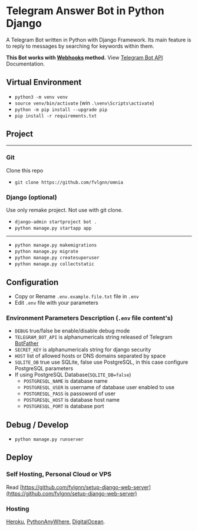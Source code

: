 # Telegram Answer Bot in Python Django
A Telegram Bot written in Python with Django Framework. Its main feature is to reply to messages by searching for keywords within them.

**This Bot works with [Webhooks](https://core.telegram.org/bots/api#setwebhook) method.** View [Telegram Bot API](https://core.telegram.org/bots/api) Documentation. 


## Virtual Environment

- `python3 -m venv venv`
- `source venv/bin/activate` (win `.\venv\Scripts\activate`)
- `python -m pip install --upgrade pip`
- `pip install -r requirements.txt`


## Project 

---

### Git

Clone this repo

- `git clone https://github.com/fvlgnn/omnia`


### Django (optional)

Use only remake project. Not use with git clone.

- `django-admin startproject bot .`
- `python manage.py startapp app`

---

- `python manage.py makemigrations`
- `python manage.py migrate`
- `python manage.py createsuperuser`
- `python manage.py collectstatic`


## Configuration

- Copy or Rename `.env.example.file.txt` file in `.env`
- Edit `.env` file with your parameters


### Environment Parameters Description (`.env` file content's)

- `DEBUG` true/false be enable/disable debug mode
- `TELEGRAM_BOT_API` is alphanumericals string released of Telegram [BotFather](https://core.telegram.org/bots#3-how-do-i-create-a-bot)
- `SECRET_KEY` is alphanumericals string for django security
- `HOST` list of allowed hosts or DNS domains separated by space
- `SQLITE_DB` true use SQLite, false use PostgreSQL, in this case configure PostgreSQL parameters
- If using PostgreSQL Database(`SQLITE_DB=false`)
    - `POSTGRESQL_NAME` is database name
    - `POSTGRESQL_USER` is username of database user enabled to use
    - `POSTGRESQL_PASS` is passoword of user
    - `POSTGRESQL_HOST` is database host name
    - `POSTGRESQL_PORT` is database port 


## Debug / Develop

- `python manage.py runserver`


## Deploy


### Self Hosting, Personal Cloud or VPS

Read [https://github.com/fvlgnn/setup-django-web-server](https://github.com/fvlgnn/setup-django-web-server)


### Hosting

[Heroku](https://www.heroku.com/), [PythonAnyWhere](https://eu.pythonanywhere.com), [DigitalOcean](https://www.digitalocean.com/).

